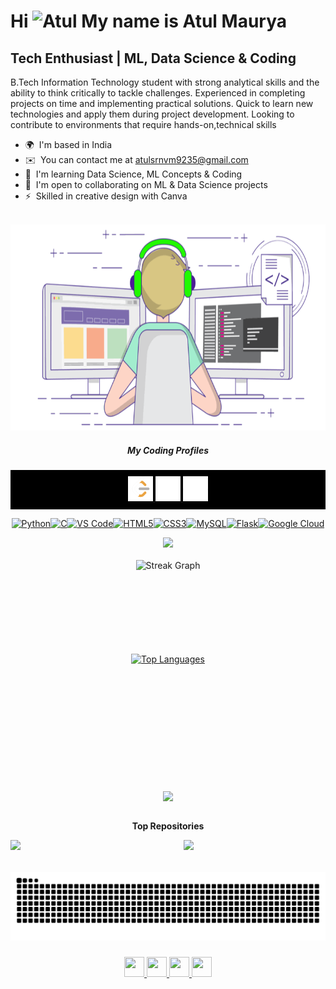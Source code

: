 Hi ![Atul](https://user-images.githubusercontent.com/18350557/176309783-0785949b-9127-417c-8b55-ab5a4333674e.gif) My name is Atul Maurya
===================================================================================================================================

Tech Enthusiast | ML, Data Science & Coding
-------------------------------------------

B.Tech Information Technology student with strong analytical skills and the ability to think critically to tackle challenges. Experienced in completing projects on time and implementing practical solutions. Quick to learn new technologies and apply them during project development. Looking to contribute to environments that require hands-on,technical skills

* 🌍  I'm based in India
* ✉️  You can contact me at [atulsrnvm9235@gmail.com](mailto:atulsrnvm9235@gmail.com)
* 🧠  I'm learning Data Science, ML Concepts & Coding
* 🤝  I'm open to collaborating on ML & Data Science projects
* ⚡  Skilled in creative design with Canva
</br>
<div align="center">
  <img src="https://github.com/atul-maurya-30/atul-maurya-30/blob/main/comp.gif" height="330"/>
</div>

<h5 align="center">My Coding Profiles</h5>
<p align="center" style="background-color: black; padding: 10px;">
  <a href="https://leetcode.com/u/atul--maurya/">
    <picture>
      <img src="https://github.com/atul-maurya-30/atul-maurya-30/blob/main/LeetCode_Logo_1.png" width="40" height="40" alt="LeetCode logo" style="margin: 0; padding: 0; border: 0;"/>
    </picture>
  </a>
  <a href="https://www.codechef.com/users/atul_3010">
    <picture>
      <img src="https://github.com/atul-maurya-30/atul-maurya-30/blob/main/cc.png" width="40" height="40" alt="CodeChef logo" style="margin: 0; padding: 0; border: 0;"/>
    </picture>
  </a>
  <a href="https://www.geeksforgeeks.org/user/atulsrnvm9235/">
    <picture>
      <img src="https://github.com/atul-maurya-30/atul-maurya-30/blob/main/output-onlinepngtools.png" width="40" height="40" alt="GeeksforGeeks logo" style="margin: 0; padding: 0; border: 0;"/>
    </picture>
  </a>
</p>

<p align="center">
<a href="https://www.python.org/" target="_blank" rel="noreferrer"><img src="https://raw.githubusercontent.com/danielcranney/readme-generator/main/public/icons/skills/python-colored.svg" width="36" height="36" alt="Python" /></a><a href="https://docs.microsoft.com/en-us/cpp/?view=msvc-170" target="_blank" rel="noreferrer"><img src="https://raw.githubusercontent.com/danielcranney/readme-generator/main/public/icons/skills/c-colored.svg" width="36" height="36" alt="C" /></a><a href="https://code.visualstudio.com/" target="_blank" rel="noreferrer"><img src="https://raw.githubusercontent.com/danielcranney/readme-generator/main/public/icons/skills/visualstudiocode.svg" width="36" height="36" alt="VS Code" /></a><a href="https://developer.mozilla.org/en-US/docs/Glossary/HTML5" target="_blank" rel="noreferrer"><img src="https://raw.githubusercontent.com/danielcranney/readme-generator/main/public/icons/skills/html5-colored.svg" width="36" height="36" alt="HTML5" /></a><a href="https://www.w3.org/TR/CSS/#css" target="_blank" rel="noreferrer"><img src="https://raw.githubusercontent.com/danielcranney/readme-generator/main/public/icons/skills/css3-colored.svg" width="36" height="36" alt="CSS3" /></a><a href="https://www.mysql.com/" target="_blank" rel="noreferrer"><img src="https://raw.githubusercontent.com/danielcranney/readme-generator/main/public/icons/skills/mysql-colored.svg" width="36" height="36" alt="MySQL" /></a><a href="https://flask.palletsprojects.com/en/2.0.x/" target="_blank" rel="noreferrer"><img src="https://raw.githubusercontent.com/danielcranney/readme-generator/main/public/icons/skills/flask-colored.svg" width="36" height="36" alt="Flask" /></a><a href="https://cloud.google.com/" target="_blank" rel="noreferrer"><img src="https://raw.githubusercontent.com/danielcranney/readme-generator/main/public/icons/skills/googlecloud-colored.svg" width="36" height="36" alt="Google Cloud" /></a>
</p>
<div align="center">
  <img src="https://profile-counter.glitch.me/atul-maurya-30/count.svg?"  /></div>
  <div align="left"><br>
<div align="center" style="display: flex; flex-direction: column; align-items: center;">
  <!-- Streak Graph -->
  <img src="https://streak-stats.demolab.com?user=atul-maurya-30&theme=dark&hide_border=true" height="150" alt="Streak Graph" />

  <!-- Top Languages -->
  <a href="https://github.com/atul-maurya-30" style="display: flex; justify-content: center; align-items: center; text-align: center;">
    <img src="https://github-readme-stats.vercel.app/api/top-langs/?username=atul-maurya-30&langs_count=10&title_color=0891b2&text_color=ffffff&icon_color=0891b2&bg_color=1c1917&hide_border=true&locale=en&custom_title=Top%20%Languages" alt="Top Languages" height="150" />
  </a>

  <br/>

###
<div>

<a href="https://www.buymeacoffee.com/atul_maurya_30"><img src="https://cdn.buymeacoffee.com/buttons/v2/default-yellow.png" width="150"/></a></li>

</div>



 <b>Top Repositories</b>
</div>


<div width="100%" align="center"><a href="https://github.com/atul-maurya-30/galaxy" align="left"><img align="left" width="45%" src="https://github-readme-stats.vercel.app/api/pin/?username=atul-maurya-30&repo=galaxy&title_color=0891b2&text_color=ffffff&icon_color=0891b2&bg_color=1c1917&hide_border=true&locale=en" /></a><a href="https://github.com/atul-maurya-30/leetcode" align="right"><img align="right" width="45%" src="https://github-readme-stats.vercel.app/api/pin/?username=atul-maurya-30&repo=leetcode&title_color=0891b2&text_color=ffffff&icon_color=0891b2&bg_color=1c1917&hide_border=true&locale=en" /></a></div><br /><br />

<br clear="both">
<div align="center">
<img src="https://github.com/atul-maurya-30/atul-maurya-30/blob/output/snake.svg" alt="Snake animation" />
</div>

###
<p align="center"> <a href="https://www.github.com/atul-maurya-30" target="_blank" rel="noreferrer"> <picture> <source media="(prefers-color-scheme: dark)" srcset="https://raw.githubusercontent.com/danielcranney/readme-generator/main/public/icons/socials/github-dark.svg" /> <source media="(prefers-color-scheme: light)" srcset="https://raw.githubusercontent.com/danielcranney/readme-generator/main/public/icons/socials/github.svg" /> <img src="https://raw.githubusercontent.com/danielcranney/readme-generator/main/public/icons/socials/github.svg" width="32" height="32" /> </picture> </a> <a href="https://www.linkedin.com/in/atul--maurya" target="_blank" rel="noreferrer"> <picture> <source media="(prefers-color-scheme: dark)" srcset="https://raw.githubusercontent.com/danielcranney/readme-generator/main/public/icons/socials/linkedin-dark.svg" /> <source media="(prefers-color-scheme: light)" srcset="https://raw.githubusercontent.com/danielcranney/readme-generator/main/public/icons/socials/linkedin.svg" /> <img src="https://raw.githubusercontent.com/danielcranney/readme-generator/main/public/icons/socials/linkedin.svg" width="32" height="32" /> </picture> </a> <a href="https://www.x.com/atul_maurya_30" target="_blank" rel="noreferrer"> <picture> <source media="(prefers-color-scheme: dark)" srcset="https://raw.githubusercontent.com/danielcranney/readme-generator/main/public/icons/socials/twitter-dark.svg" /> <source media="(prefers-color-scheme: light)" srcset="https://raw.githubusercontent.com/danielcranney/readme-generator/main/public/icons/socials/twitter.svg" /> <img src="https://raw.githubusercontent.com/danielcranney/readme-generator/main/public/icons/socials/twitter.svg" width="32" height="32" /> </picture> </a> <a href="https://www.youtube.com/@kashi_ff__" target="_blank" rel="noreferrer"> <picture> <source media="(prefers-color-scheme: dark)" srcset="https://raw.githubusercontent.com/danielcranney/readme-generator/main/public/icons/socials/youtube-dark.svg" /> <source media="(prefers-color-scheme: light)" srcset="https://raw.githubusercontent.com/danielcranney/readme-generator/main/public/icons/socials/youtube.svg" /> <img src="https://raw.githubusercontent.com/danielcranney/readme-generator/main/public/icons/socials/youtube.svg" width="32" height="32" /> </picture> </a></p>
